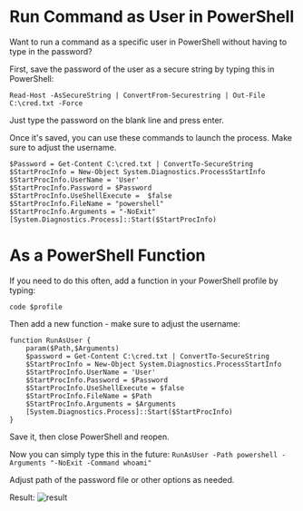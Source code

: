 # Run Command as User in PowerShell

Want to run a command as a specific user in PowerShell without having to type in the password?

First, save the password of the user as a secure string by typing this in PowerShell:

    Read-Host -AsSecureString | ConvertFrom-Securestring | Out-File C:\cred.txt -Force

Just type the password on the blank line and press enter.

Once it's saved, you can use these commands to launch the process. Make sure to adjust the username.

    $Password = Get-Content C:\cred.txt | ConvertTo-SecureString
    $StartProcInfo = New-Object System.Diagnostics.ProcessStartInfo
    $StartProcInfo.UserName = 'User'
    $StartProcInfo.Password = $Password
    $StartProcInfo.UseShellExecute =  $false
    $StartProcInfo.FileName = "powershell"
    $StartProcInfo.Arguments = "-NoExit"
    [System.Diagnostics.Process]::Start($StartProcInfo)

# As a PowerShell Function
If you need to do this often, add a function in your PowerShell profile by typing:

`code $profile`

Then add a new function - make sure to adjust the username:

    function RunAsUser {
		param($Path,$Arguments)
	    $password = Get-Content C:\cred.txt | ConvertTo-SecureString
	    $StartProcInfo = New-Object System.Diagnostics.ProcessStartInfo
		$StartProcInfo.UserName = 'User'
		$StartProcInfo.Password = $Password
		$StartProcInfo.UseShellExecute = $false
		$StartProcInfo.FileName = $Path
		$StartProcInfo.Arguments = $Arguments
		[System.Diagnostics.Process]::Start($StartProcInfo)
	}

Save it, then close PowerShell and reopen.

Now you can simply type this in the future:
`RunAsUser -Path powershell -Arguments "-NoExit -Command whoami"`

Adjust path of the password file or other options as needed.

Result:
![result](https://i.imgur.com/9cAOlxS.png)
